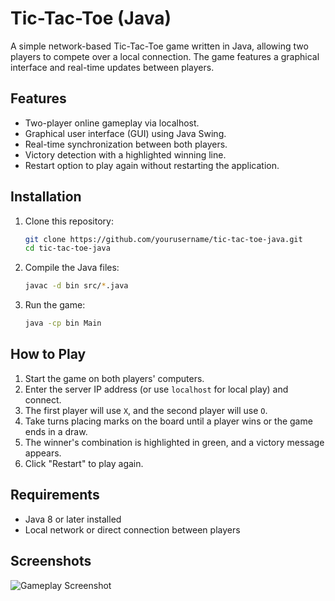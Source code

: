 # Tic-Tac-Toe (Java)

A simple network-based Tic-Tac-Toe game written in Java, allowing two players to compete over a local connection. The game features a graphical interface and real-time updates between players.

## Features
- Two-player online gameplay via localhost.
- Graphical user interface (GUI) using Java Swing.
- Real-time synchronization between both players.
- Victory detection with a highlighted winning line.
- Restart option to play again without restarting the application.

## Installation
1. Clone this repository:
   ```sh
   git clone https://github.com/yourusername/tic-tac-toe-java.git
   cd tic-tac-toe-java
   ```
2. Compile the Java files:
   ```sh
   javac -d bin src/*.java
   ```
3. Run the game:
   ```sh
   java -cp bin Main
   ```

## How to Play
1. Start the game on both players' computers.
2. Enter the server IP address (or use `localhost` for local play) and connect.
3. The first player will use `X`, and the second player will use `O`.
4. Take turns placing marks on the board until a player wins or the game ends in a draw.
5. The winner's combination is highlighted in green, and a victory message appears.
6. Click "Restart" to play again.

## Requirements
- Java 8 or later installed
- Local network or direct connection between players

## Screenshots
![Gameplay Screenshot](image.png)



